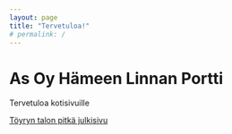 ```yaml
---
layout: page
title: "Tervetuloa!"
# permalink: /
---
```


# As Oy Hämeen Linnan Portti

Tervetuloa kotisivuille

[Töyryn talon pitkä julkisivu](julkisivu,jpg)
